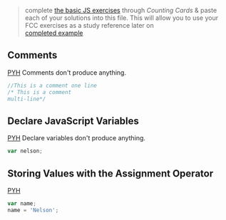 > complete [the basic JS exercises](https://learn.freecodecamp.org/javascript-algorithms-and-data-structures/basic-javascript) through _Counting Cards_ & paste each of your solutions into this file.  This will allow you to use your FCC exercises as a study reference later on  
> [completed example](https://github.com/AlfiYusrina/hyf-javascript1/blob/master/week1/freecode_camp_solutions.MD) 


## Comments 
[PYH](http://www.pythontutor.com/javascript.html#code=//This%20is%20a%20comment%20one%20line%0A/*%20This%20is%20a%20comment%0Amulti-line*/&curInstr=0&mode=display&origin=opt-frontend.js&py=js&rawInputLstJSON=%5B%5D) Comments don't produce anything.
```js
//This is a comment one line
/* This is a comment
multi-line*/
```
## Declare JavaScript Variables
[PYH](http://www.pythontutor.com/javascript.html#code=//%20Declare%20myName%20below%20this%20line%0Avar%20nelson%3B&curInstr=0&mode=display&origin=opt-frontend.js&py=js&rawInputLstJSON=%5B%5D) Declare variables don't produce anything.
```js
var nelson;
```
## Storing Values with the Assignment Operator
[PYH](http://www.pythontutor.com/javascript.html#code=var%20name%3B%0Aname%20%3D%20'Nelson'%3B&curInstr=2&mode=display&origin=opt-frontend.js&py=js&rawInputLstJSON=%5B%5D)
```js
var name;
name = 'Nelson';
```
